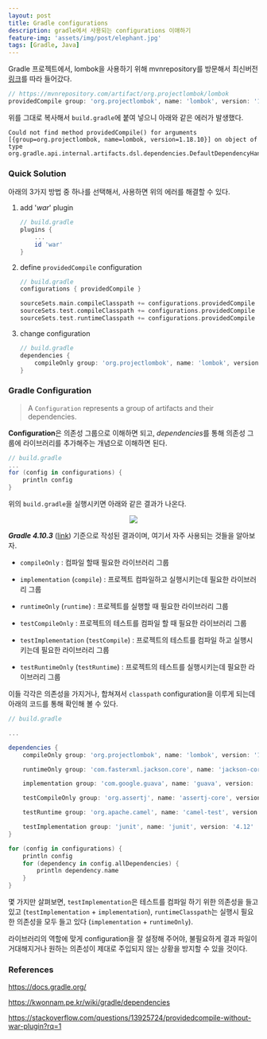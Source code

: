 ```yaml
---
layout: post
title: Gradle configurations
description: gradle에서 사용되는 configurations 이애하기
feature-img: 'assets/img/post/elephant.jpg'
tags: [Gradle, Java]
---
```


Gradle 프로젝트에서, lombok을 사용하기 위해 mvnrepository를 방문해서 최신버전 [링크](<https://mvnrepository.com/artifact/org.projectlombok/lombok/1.18.10>)를 따라 들어갔다.

```groovy
// https://mvnrepository.com/artifact/org.projectlombok/lombok
providedCompile group: 'org.projectlombok', name: 'lombok', version: '1.18.10'
```

위를 그대로 복사해서 `build.gradle`에 붙여 넣으니 아래와 같은 에러가 발생했다.

```
Could not find method providedCompile() for arguments [{group=org.projectlombok, name=lombok, version=1.18.10}] on object of type org.gradle.api.internal.artifacts.dsl.dependencies.DefaultDependencyHandler.
```

### Quick Solution

아래의 3가지 방법 중 하나를 선택해서, 사용하면 위의 에러를 해결할 수 있다.

1. add '*war*' plugin

   ```groovy
   // build.gradle
   plugins {
       ...
       id 'war'
   }
   ```

2. define `providedCompile` configuration

   ```groovy
   // build.gradle
   configurations { providedCompile }
   
   sourceSets.main.compileClasspath += configurations.providedCompile
   sourceSets.test.compileClasspath += configurations.providedCompile
   sourceSets.test.runtimeClasspath += configurations.providedCompile
   ```

3. change configuration

   ```groovy
   // build.gradle
   dependencies {
       compileOnly group: 'org.projectlombok', name: 'lombok', version: '1.18.10'
   }
   ```

### Gradle Configuration

> A `Configuration` represents a group of artifacts and their dependencies.

**Configuration**은 의존성 그룹으로 이해하면 되고, *dependencies*를 통해 의존성 그룹에 라이브러리를 추가해주는 개념으로 이해하면 된다.

```groovy
// build.gradle
...
for (config in configurations) {
    println config
}
```

위의 `build.gradle`을 실행시키면 아래와 같은 결과가 나온다.

<div style="text-align:center"><img src="{{ site.baseurl }}/assets/img/post/gradle-configurations.png" /></div>

***Gradle 4.10.3*** ([link](<https://docs.gradle.org/4.10.3/userguide/building_java_projects.html#example_declaring_dependencies>)) 기준으로 작성된 결과이며, 여기서 자주 사용되는 것들을 알아보자.

- `compileOnly` : 컴파일 할때 필요한 라이브러리 그룹

- `implementation` (`compile`) : 프로젝트 컴파일하고 실행시키는데 필요한 라이브러리 그룹
- `runtimeOnly` (`runtime`) : 프로젝트를 실행할 때 필요한 라이브러리 그룹
- `testCompileOnly` :  프로젝트의 테스트를 컴파일 할 때 필요한 라이브러리 그룹
- `testImplementation` (`testCompile`) : 프로젝트의 테스트를 컴파일 하고 실행시키는데 필요한 라이브러리 그룹
- `testRuntimeOnly` (`testRuntime`) : 프로젝트의 테스트를 실행시키는데 필요한 라이브러리 그룹

이들 각각은 의존성을 가지거나, 합쳐져서 `classpath` configuration을 이루게 되는데 아래의 코드를 통해 확인해 볼 수 있다.

```groovy
// build.gradle

...

dependencies {
    compileOnly group: 'org.projectlombok', name: 'lombok', version: '1.18.10'

    runtimeOnly group: 'com.fasterxml.jackson.core', name: 'jackson-core', version: '2.10.1'

    implementation group: 'com.google.guava', name: 'guava', version: '28.1-jre'

    testCompileOnly group: 'org.assertj', name: 'assertj-core', version: '3.14.0'

    testRuntime group: 'org.apache.camel', name: 'camel-test', version: '2.24.2'

    testImplementation group: 'junit', name: 'junit', version: '4.12'
}

for (config in configurations) {
    println config
    for (dependency in config.allDependencies) {
        println dependency.name
    }
}
```

몇 가지만 살펴보면, `testImplementation`은 테스트를 컴파일 하기 위한 의존성을 들고 있고 (`testImplementation` + `implementation`), `runtimeClasspath`는 실행시 필요한 의존성을 모두 들고 있다 (`implementation` + `runtimeOnly`).

라이브러리의 역할에 맞게 configuration을 잘 설정해 주어야, 불필요하게 결과 파일이 거대해지거나 원하는 의존성이 제대로 주입되지 않는 상황을 방지할 수 있을 것이다.

### References

<https://docs.gradle.org/>

<https://kwonnam.pe.kr/wiki/gradle/dependencies>

<https://stackoverflow.com/questions/13925724/providedcompile-without-war-plugin?rq=1>

